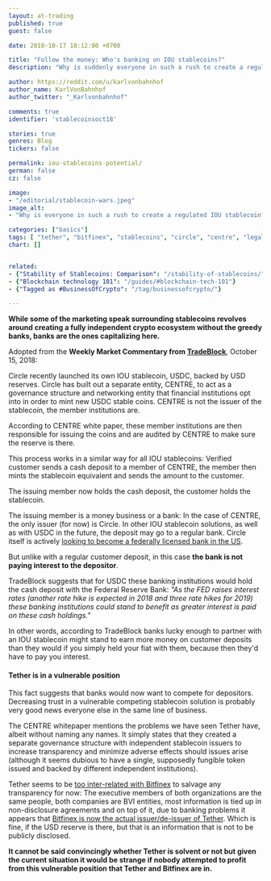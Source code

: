```yaml
---
layout: at-trading
published: true
guest: false

date: 2018-10-17 18:12:00 +0700

title: "Follow the money: Who's banking on IOU stablecoins?"
description: "Why is suddenly everyone in such a rush to create a regulated IOU stablecoin?"

author: https://reddit.com/u/karlvonbahnhof
author_name: KarlVonBahnhof
author_twitter: "_Karlvonbahnhof"

comments: true
identifier: 'stablecoinsoct18'

stories: true
genres: Blog
tickers: false

permalink: iou-stablecoins-potential/
german: false
cz: false

image:
- "/editorial/stablecoin-wars.jpeg"
image_alt:
- "Why is everyone in such a rush to create a regulated IOU stablecoin?"

categories: ["basics"]
tags: [ "tether", "bitfinex", "stablecoins", "circle", "centre", "legal-disruption", "smart-contracts", "business-of-crypto", "usdt", "usdc"]
chart: []


related:
- {"Stability of Stablecoins: Comparison": "/stability-of-stablecoins/"}
- {"Blockchain technology 101": "/guides/#blockchain-tech-101"}
- {"Tagged as #BusinessOfCrypto": "/tag/businessofcrypto/"}

---
```


**While some of the marketing speak surrounding stablecoins revolves around creating a fully independent crypto ecosystem without the greedy banks, banks are the ones capitalizing here.**

Adopted from the **Weekly Market Commentary from [TradeBlock](https://tradeblock.com)**, October 15, 2018:

Circle recently launched its own IOU stablecoin, USDC, backed by USD reserves. Circle has built out a separate entity, CENTRE, to act as a governance structure and networking entity that financial institutions opt into in order to mint new USDC stable coins. CENTRE is not the issuer of the stablecoin, the member institutions are.

According to CENTRE white paper, these member institutions are then responsible for issuing the coins and are audited by CENTRE to make sure the reserve is there.

This process works in a similar way for all IOU stablecoins: Verified customer sends a cash deposit to a member of CENTRE, the member then mints the stablecoin equivalent and sends the amount to the customer.

The issuing member now holds the cash deposit, the customer holds the stablecoin.

The issuing member is a money business or a bank: In the case of CENTRE, the only issuer (for now) is Circle. In other IOU stablecoin solutions, as well as with USDC in the future, the deposit may go to a regular bank. Circle itself is actively [looking to become a federally licensed bank in the US](https://www.bloomberg.com/news/articles/2018-06-06/circle-in-talks-with-u-s-to-become-licensed-bank-trading-venue).

But unlike with a regular customer deposit, in this case **the bank is not paying interest to the depositor**.

TradeBlock suggests that for USDC these banking institutions would hold the cash deposit with the Federal Reserve Bank: *"As the FED raises interest rates (another rate hike is expected in 2018 and three rate hikes for 2019) these banking institutions could stand to benefit as greater interest is paid on these cash holdings."*

In other words, according to TradeBlock banks lucky enough to partner with an IOU stablecoin might stand to earn more money on customer deposits than they would if you simply held your fiat with them, because then they'd have to pay you interest.

#### Tether is in a vulnerable position

This fact suggests that banks would now want to compete for depositors. Decreasing trust in a vulnerable competing stablecoin solution is probably very good news everyone else in the same line of business.

The CENTRE whitepaper mentions the problems we have seen Tether have, albeit without naming any names. It simply states that they created a separate governance structure with independent stablecoin issuers to increase transparency and minimize adverse effects should issues arise (although it seems dubious to have a single, supposedly fungible token issued and backed by different independent institutions).

Tether seems to be [too inter-related with Bitfinex](https://qz.com/1149772/the-murky-relationship-between-bitfinex-and-tether-is-raising-suspicions/) to salvage any transparency for now: The executive members of both organizations are the same people, both companies are BVI entities, most information is tied up in non-disclosure agreements and on top of it, due to banking problems it appears that [Bitfinex is now the actual issuer/de-issuer of Tether](https://www.reddit.com/r/BitcoinMarkets/comments/9ovbva/has_a_single_one_of_you_had_success_withdrawing/e7x6vgn). Which is fine, if the USD reserve is there, but that is an information that is not to be publicly disclosed.

**It cannot be said convincingly whether Tether is solvent or not but given the current situation it would be strange if nobody attempted to profit from this vulnerable position that Tether and Bitfinex are in.**
